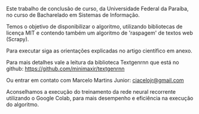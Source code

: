 Este trabalho de conclusão de curso, da Universidade Federal da Paraíba, no curso de Bacharelado em Sistemas de Informação.

Temos o objetivo de disponibilizar o algoritmo, utilizando bibliotecas de licença MIT e contendo também um algoritmo de 'raspagem' de textos web (Scrapy).

Para executar siga as orientações explicadas no artigo científico em anexo. 

Para mais detalhes vale a leitura da biblioteca Textgenrnn que está no github: https://github.com/minimaxir/textgenrnn

Ou entrar em contato com Marcelo Martins Junior: ciacelojr@gmail.com

Aconselhamos a execução do treinamento da rede neural recorrente utilizando o Google Colab, para mais desempenho e eficiência na execução do algoritmo.


